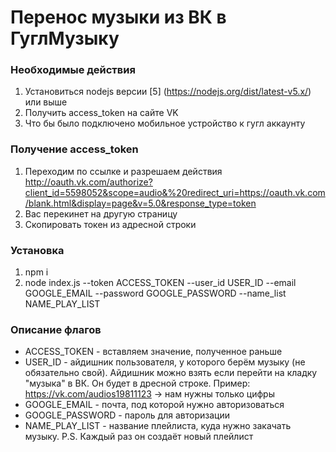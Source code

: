 #  Перенос музыки из ВК в ГуглМузыку

### Необходимые действия
1. Установиться nodejs версии [5] (https://nodejs.org/dist/latest-v5.x/) или выше
2. Получить access_token на сайте VK
3. Что бы было подключено мобильное устройство к гугл аккаунту

### Получение access_token
1. Переходим по ссылке и разрешаем действия http://oauth.vk.com/authorize?client_id=5598052&scope=audio&%20redirect_uri=https://oauth.vk.com/blank.html&display=page&v=5.0&response_type=token
2. Вас перекинет на другую страницу
3. Скопировать токен из адресной строки

### Установка
1. npm i
2. node index.js --token ACCESS_TOKEN --user_id USER_ID --email GOOGLE_EMAIL --password GOOGLE_PASSWORD --name_list NAME_PLAY_LIST

### Описание флагов
* ACCESS_TOKEN - вставляем значение, полученное раньше
* USER_ID - айдишник пользователя, у которого берём музыку (не обязательно свой). Айдишник можно взять если перейти на кладку "музыка" в ВК. Он будет в дресной строке. Пример: https://vk.com/audios19811123 -> нам нужны только цифры
* GOOGLE_EMAIL - почта, под которой нужно авторизоваться
* GOOGLE_PASSWORD - пароль для авторизации
* NAME_PLAY_LIST - название плейлиста, куда нужно закачать музыку. P.S. Каждый раз он создаёт новый плейлист
